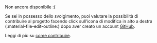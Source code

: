 Non ancora disponibile :(

Se sei in possesso dello svolgimento, puoi valutare la possibilità di contribuire al progetto facendo click sull'icona di modifica in alto a destra (:material-file-edit-outline:) dopo aver creato un account [GitHub](https://github.com). 

Leggi di più su [come contribuire](../../note).